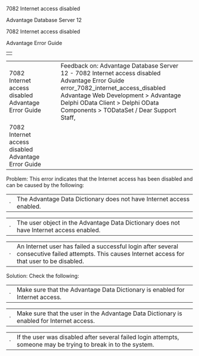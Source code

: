 7082 Internet access disabled




Advantage Database Server 12  

7082 Internet access disabled

Advantage Error Guide

|  |
| --- |
|  |

|  |  |  |  |  |
| --- | --- | --- | --- | --- |
| 7082 Internet access disabled  Advantage Error Guide |  |  | Feedback on: Advantage Database Server 12 - 7082 Internet access disabled Advantage Error Guide error\_7082\_internet\_access\_disabled Advantage Web Development > Advantage Delphi OData Client > Delphi OData Components > TODataSet / Dear Support Staff, |  |
| 7082 Internet access disabled  Advantage Error Guide |  |  |  |  |

Problem: This error indicates that the Internet access has been disabled and can be caused by the following:

|  |  |
| --- | --- |
| · | The Advantage Data Dictionary does not have Internet access enabled. |

|  |  |
| --- | --- |
| · | The user object in the Advantage Data Dictionary does not have Internet access enabled. |

|  |  |
| --- | --- |
| · | An Internet user has failed a successful login after several consecutive failed attempts. This causes Internet access for that user to be disabled. |

Solution: Check the following:

|  |  |
| --- | --- |
| · | Make sure that the Advantage Data Dictionary is enabled for Internet access. |

|  |  |
| --- | --- |
| · | Make sure that the user in the Advantage Data Dictionary is enabled for Internet access. |

|  |  |
| --- | --- |
| · | If the user was disabled after several failed login attempts, someone may be trying to break in to the system. |